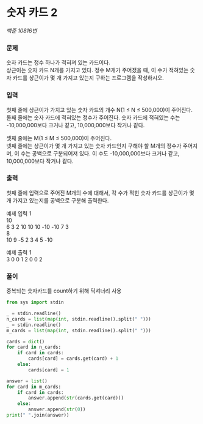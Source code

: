 # 숫자 카드 2
*백준 10816번*        
### 문제
숫자 카드는 정수 하나가 적혀져 있는 카드이다.         
상근이는 숫자 카드 N개를 가지고 있다. 정수 M개가 주어졌을 때, 이 수가 적혀있는 숫자 카드를 상근이가 몇 개 가지고 있는지 구하는 프로그램을 작성하시오.       

### 입력
첫째 줄에 상근이가 가지고 있는 숫자 카드의 개수 N(1 ≤ N ≤ 500,000)이 주어진다.                
둘째 줄에는 숫자 카드에 적혀있는 정수가 주어진다. 숫자 카드에 적혀있는 수는 -10,000,000보다 크거나 같고, 10,000,000보다 작거나 같다.                

셋째 줄에는 M(1 ≤ M ≤ 500,000)이 주어진다.                  
넷째 줄에는 상근이가 몇 개 가지고 있는 숫자 카드인지 구해야 할 M개의 정수가 주어지며, 이 수는 공백으로 구분되어져 있다. 이 수도 -10,000,000보다 크거나 같고, 10,000,000보다 작거나 같다.

### 출력
첫째 줄에 입력으로 주어진 M개의 수에 대해서, 각 수가 적힌 숫자 카드를 상근이가 몇 개 가지고 있는지를 공백으로 구분해 출력한다.         

예제 입력 1         
10                           
6 3 2 10 10 10 -10 -10 7 3         
8                   
10 9 -5 2 3 4 5 -10         

예제 출력 1         
3 0 0 1 2 0 0 2       

### 풀이
중복되는 숫자카드를 count하기 위해 딕셔너리 사용
```python
from sys import stdin

_ = stdin.readline()
n_cards = list(map(int, stdin.readline().split(" ")))
_ = stdin.readline()
m_cards = list(map(int, stdin.readline().split(" ")))

cards = dict()
for card in n_cards:
    if card in cards:
        cards[card] = cards.get(card) + 1
    else:
        cards[card] = 1

answer = list()
for card in m_cards:
    if card in cards:
        answer.append(str(cards.get(card)))
    else:
        answer.append(str(0))
print(" ".join(answer))
```
